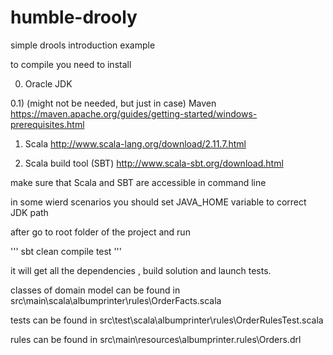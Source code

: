 # humble-drooly

simple drools introduction example

to compile you need to install

0) Oracle JDK


0.1) 
(might not be needed, but just in case)
Maven 
https://maven.apache.org/guides/getting-started/windows-prerequisites.html


1) Scala http://www.scala-lang.org/download/2.11.7.html

2) Scala build tool (SBT) http://www.scala-sbt.org/download.html

make sure that Scala and SBT are accessible in command line

in some wierd scenarios you should set JAVA_HOME variable to correct JDK path


after go to root folder of the project and run

'''
sbt clean compile test
'''

it will get all the dependencies , build solution and launch tests.

classes of domain model can be found in src\main\scala\albumprinter\rules\OrderFacts.scala

tests can be found in src\test\scala\albumprinter\rules\OrderRulesTest.scala

rules can be found in src\main\resources\albumprinter.rules\Orders.drl




